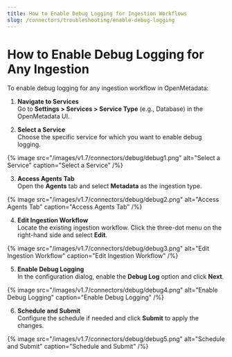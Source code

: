 ```yaml
---
title: How to Enable Debug Logging for Ingestion Workflows
slug: /connectors/troubleshooting/enable-debug-logging
---
```


# How to Enable Debug Logging for Any Ingestion

To enable debug logging for any ingestion workflow in OpenMetadata:

1. **Navigate to Services**  
   Go to **Settings > Services > Service Type** (e.g., Database) in the OpenMetadata UI.

2. **Select a Service**  
   Choose the specific service for which you want to enable debug logging.

{% image
  src="/images/v1.7/connectors/debug/debug1.png"
  alt="Select a Service"
  caption="Select a Service"
/%}

3. **Access Agents Tab**  
   Open the **Agents** tab and select **Metadata** as the ingestion type.

{% image
  src="/images/v1.7/connectors/debug/debug2.png"
  alt="Access Agents Tab"
  caption="Access Agents Tab"
/%}

4. **Edit Ingestion Workflow**  
   Locate the existing ingestion workflow. Click the three-dot menu on the right-hand side and select **Edit**.

{% image
  src="/images/v1.7/connectors/debug/debug3.png"
  alt="Edit Ingestion Workflow"
  caption="Edit Ingestion Workflow"
/%}

5. **Enable Debug Logging**  
   In the configuration dialog, enable the **Debug Log** option and click **Next**.

{% image
  src="/images/v1.7/connectors/debug/debug4.png"
  alt="Enable Debug Logging"
  caption="Enable Debug Logging"
/%}

6. **Schedule and Submit**  
   Configure the schedule if needed and click **Submit** to apply the changes.

{% image
  src="/images/v1.7/connectors/debug/debug5.png"
  alt="Schedule and Submit"
  caption="Schedule and Submit"
/%}
